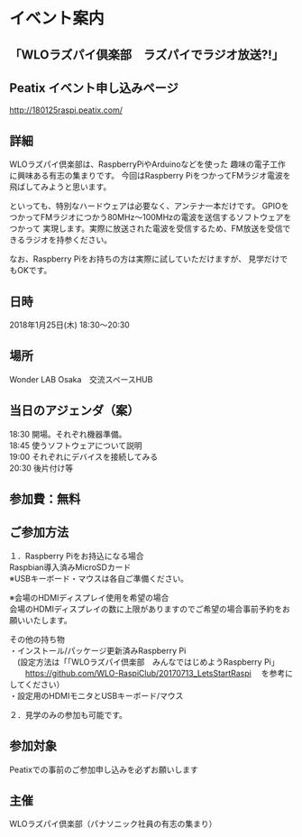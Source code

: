 # イベント案内
## 「WLOラズパイ倶楽部　ラズパイでラジオ放送?!」

## Peatix イベント申し込みページ
http://180125raspi.peatix.com/

## 詳細
WLOラズパイ倶楽部は、RaspberryPiやArduinoなどを使った 趣味の電子工作に興味ある有志の集まりです。 
今回はRaspberry PiをつかってFMラジオ電波を飛ばしてみようと思います。

といっても、特別なハードウェアは必要なく、アンテナ一本だけです。
GPIOをつかってFMラジオにつかう80MHz～100MHzの電波を送信するソフトウェアをつかって
実現します。実際に放送された電波を受信するため、FM放送を受信できるラジオを持参ください。

なお、Raspberry Piをお持ちの方は実際に試していただけますが、
見学だけでもOKです。

## 日時
2018年1月25日(木) 18:30～20:30　<br>

## 場所
Wonder LAB Osaka　交流スペースHUB

## 当日のアジェンダ（案）<br>
18:30 開場。それぞれ機器準備。<br>
18:45 使うソフトウェアについて説明<br>
19:00 それぞれにデバイスを接続してみる<br>
20:30 後片付け等

## 参加費：無料

## ご参加方法
１．Raspberry Piをお持込になる場合<br>
Raspbian導入済みMicroSDカード<br>
※USBキーボード・マウスは各自ご準備ください。

※会場のHDMIディスプレイ使用を希望の場合<br>
会場のHDMIディスプレイの数に上限がありますのでご希望の場合事前予約をお願いいたします。

その他の持ち物<br>
・インストール/パッケージ更新済みRaspberry Pi<br>
　(設定方法は「「WLOラズパイ倶楽部　みんなではじめようRaspberry Pi」<br>
　　https://github.com/WLO-RaspiClub/20170713_LetsStartRaspi
　を参考にしてください）<br>
・設定用のHDMIモニタとUSBキーボード/マウス<br>

２．見学のみの参加も可能です。

## 参加対象
Peatixでの事前のご参加申し込みを必ずお願いします<br>

## 主催
WLOラズパイ倶楽部（パナソニック社員の有志の集まり）<br>
